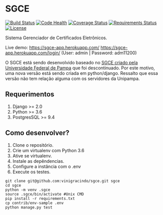 # SGCE

[![Build Status](https://travis-ci.org/vinigracindo/sgce.svg?branch=develop)](https://travis-ci.org/vinigracindo/sgce.svg?branch=develop)
[![Code Health](https://landscape.io/github/vinigracindo/sgce/develop/landscape.svg?style=flat)](https://landscape.io/github/vinigracindo/sgce/develop)
[![Coverage Status](https://coveralls.io/repos/github/vinigracindo/sgce/badge.svg?branch=develop)](https://coveralls.io/github/vinigracindo/sgce?branch=develop)
[![Requirements Status](https://requires.io/github/vinigracindo/sgce/requirements.svg?branch=develop)](https://requires.io/github/vinigracindo/sgce/requirements/?branch=develop)
[![License](https://img.shields.io/pypi/l/django-treenode.svg)](https://img.shields.io/pypi/l/django-treenode.svg)

Sistema Gerenciador de Certificados Eletrônicos.

Live demo:
https://sgce-app.herokuapp.com/
https://sgce-app.herokuapp.com/login/ (User: admin | Password: adm11200)


O SGCE está sendo desenvolvido baseado no [SGCE criado pela Universidade Federal de Pampa](https://softwarepublico.gov.br/social/sgce) que foi descontinuado.
Por este motivo, uma nova versão está sendo criada em python/django. Ressalto que essa versão não tem relação alguma com os servidores da
Unipampa.

## Requerimentos
1. Django >= 2.0
2. Python >= 3.6
3. PostgresSQL >= 9.4

## Como desenvolver?

1. Clone o repositório.
2. Crie um virtualenv com Python 3.6
3. Ative se virtualenv.
4. Instale as depêndencias.
5. Configure a instância com o .env
6. Execute os testes.

```console
git clone git@github.com:vinigracindo/sgce.git sgce
cd sgce
python -m venv .sgce
source .sgce/bin/activate #Unix CMD
pip install -r requirements.txt
cp contrib/env-sample .env
python manage.py test
```